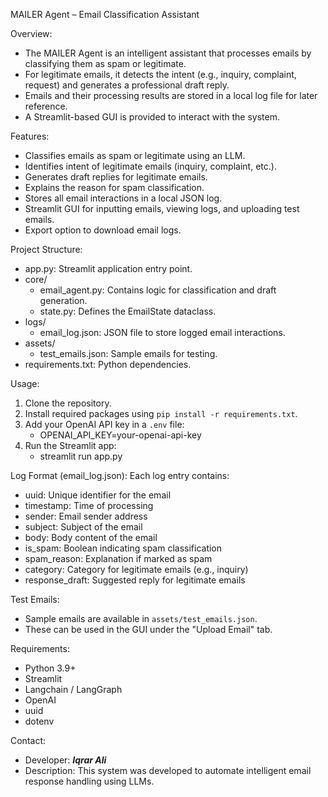 MAILER Agent – Email Classification Assistant

Overview:
- The MAILER Agent is an intelligent assistant that processes emails by classifying them as spam or legitimate.
- For legitimate emails, it detects the intent (e.g., inquiry, complaint, request) and generates a professional draft reply.
- Emails and their processing results are stored in a local log file for later reference.
- A Streamlit-based GUI is provided to interact with the system.

Features:
- Classifies emails as spam or legitimate using an LLM.
- Identifies intent of legitimate emails (inquiry, complaint, etc.).
- Generates draft replies for legitimate emails.
- Explains the reason for spam classification.
- Stores all email interactions in a local JSON log.
- Streamlit GUI for inputting emails, viewing logs, and uploading test emails.
- Export option to download email logs.

Project Structure:
- app.py: Streamlit application entry point.
- core/
  - email_agent.py: Contains logic for classification and draft generation.
  - state.py: Defines the EmailState dataclass.
- logs/
  - email_log.json: JSON file to store logged email interactions.
- assets/
  - test_emails.json: Sample emails for testing.
- requirements.txt: Python dependencies.

Usage:
1. Clone the repository.
2. Install required packages using `pip install -r requirements.txt`.
3. Add your OpenAI API key in a `.env` file:
   - OPENAI_API_KEY=your-openai-api-key
4. Run the Streamlit app:
   - streamlit run app.py

Log Format (email_log.json):
Each log entry contains:
- uuid: Unique identifier for the email
- timestamp: Time of processing
- sender: Email sender address
- subject: Subject of the email
- body: Body content of the email
- is_spam: Boolean indicating spam classification
- spam_reason: Explanation if marked as spam
- category: Category for legitimate emails (e.g., inquiry)
- response_draft: Suggested reply for legitimate emails

Test Emails:
- Sample emails are available in `assets/test_emails.json`.
- These can be used in the GUI under the "Upload Email" tab.

Requirements:
- Python 3.9+
- Streamlit
- Langchain / LangGraph
- OpenAI
- uuid
- dotenv

Contact:
- Developer: <b> *Iqrar Ali* </b>
- Description: This system was developed to automate intelligent email response handling using LLMs.
